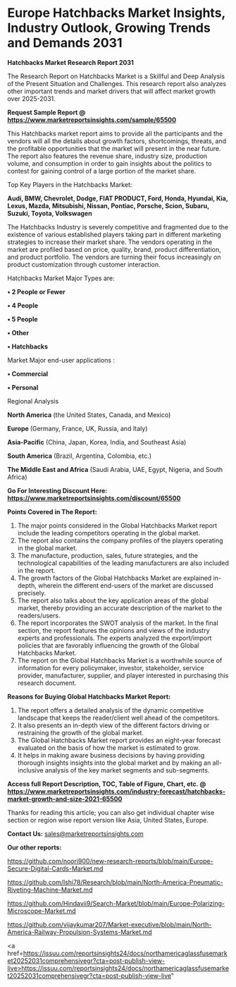 # Europe Hatchbacks Market Insights, Industry Outlook, Growing Trends and Demands 2031

<strong>Hatchbacks Market Research Report 2031</strong>

The Research Report on Hatchbacks Market is a Skillful and Deep Analysis of the Present Situation and Challenges. This research report also analyzes other important trends and market drivers that will affect market growth over 2025-2031.

<strong>Request Sample Report @ <a href=https://www.marketreportsinsights.com/sample/65500>https://www.marketreportsinsights.com/sample/65500</a></strong>

This Hatchbacks market report aims to provide all the participants and the vendors will all the details about growth factors, shortcomings, threats, and the profitable opportunities that the market will present in the near future. The report also features the revenue share, industry size, production volume, and consumption in order to gain insights about the politics to contest for gaining control of a large portion of the market share.

Top Key Players in the Hatchbacks Market:

<strong>Audi, BMW, Chevrolet, Dodge, FIAT PRODUCT, Ford, Honda, Hyundai, Kia, Lexus, Mazda, Mitsubishi, Nissan, Pontiac, Porsche, Scion, Subaru, Suzuki, Toyota, Volkswagen</strong>

The Hatchbacks Industry is severely competitive and fragmented due to the existence of various established players taking part in different marketing strategies to increase their market share. The vendors operating in the market are profiled based on price, quality, brand, product differentiation, and product portfolio. The vendors are turning their focus increasingly on product customization through customer interaction.

Hatchbacks Market Major Types are:

<strong>• 2 People or Fewer

• 4 People

• 5 People

• Other

• Hatchbacks</strong>

Market Major end-user applications :

<strong>• Commercial

• Personal</strong>

Regional Analysis

</u><strong><b>North America</b></strong> (the United States, Canada, and Mexico)

<strong><b>Europe </b></strong>(Germany, France, UK, Russia, and Italy)

<strong><b>Asia-Pacific</b></strong> (China, Japan, Korea, India, and Southeast Asia)

<strong><b>South America</b></strong> (Brazil, Argentina, Colombia, etc.)

<strong><b>The Middle East and Africa</b></strong> (Saudi Arabia, UAE, Egypt, Nigeria, and South Africa)

<strong>Go For Interesting Discount Here: <a href=https://www.marketreportsinsights.com/discount/65500>https://www.marketreportsinsights.com/discount/65500</a></strong>

<strong>Points Covered in The Report:</strong>
<ol>
  <li>The major points considered in the Global Hatchbacks Market report include the leading competitors operating in the global market.</li>
  <li>The report also contains the company profiles of the players operating in the global market.</li>
  <li>The manufacture, production, sales, future strategies, and the technological capabilities of the leading manufacturers are also included in the report.</li>
  <li>The growth factors of the Global Hatchbacks Market are explained in-depth, wherein the different end-users of the market are discussed precisely.</li>
  <li>The report also talks about the key application areas of the global market, thereby providing an accurate description of the market to the readers/users.</li>
  <li>The report incorporates the SWOT analysis of the market. In the final section, the report features the opinions and views of the industry experts and professionals. The experts analyzed the export/import policies that are favorably influencing the growth of the Global Hatchbacks Market.</li>
  <li>The report on the Global Hatchbacks Market is a worthwhile source of information for every policymaker, investor, stakeholder, service provider, manufacturer, supplier, and player interested in purchasing this research document.</li>
</ol>
<strong>Reasons for Buying Global Hatchbacks Market Report:</strong>

<ol>
  <li>The report offers a detailed analysis of the dynamic competitive landscape that keeps the reader/client well ahead of the competitors.</li>
  <li>It also presents an in-depth view of the different factors driving or restraining the growth of the global market.</li>
  <li>The Global Hatchbacks Market report provides an eight-year forecast evaluated on the basis of how the market is estimated to grow.</li>
  <li>It helps in making aware business decisions by having providing thorough insights insights into the global market and by making an all-inclusive analysis of the key market segments and sub-segments.</li>
</ol>
<strong>Access full Report Description, TOC, Table of Figure, Chart, etc. @ <a href=https://www.marketreportsinsights.com/industry-forecast/hatchbacks-market-growth-and-size-2021-65500>https://www.marketreportsinsights.com/industry-forecast/hatchbacks-market-growth-and-size-2021-65500</a></strong>


Thanks for reading this article; you can also get individual chapter wise section or region wise report version like Asia, United States, Europe.

<strong>Contact Us:</strong>
sales@marketreportsinsights.com

<strong>Our other reports:</strong>

<a href=https://github.com/noori900/new-research-reports/blob/main/Europe-Secure-Digital-Cards-Market.md>https://github.com/noori900/new-research-reports/blob/main/Europe-Secure-Digital-Cards-Market.md</a>

<a href=https://github.com/Ishi78/Research/blob/main/North-America-Pneumatic-Riveting-Machine-Market.md>https://github.com/Ishi78/Research/blob/main/North-America-Pneumatic-Riveting-Machine-Market.md</a>

<a href=https://github.com/Hindavii9/Search-Market/blob/main/Europe-Polarizing-Microscope-Market.md>https://github.com/Hindavii9/Search-Market/blob/main/Europe-Polarizing-Microscope-Market.md</a>

<a href=https://github.com/vijaykumar207/Market-executive/blob/main/North-America-Railway-Propulsion-Systems-Market.md>https://github.com/vijaykumar207/Market-executive/blob/main/North-America-Railway-Propulsion-Systems-Market.md</a>

<a href=https://issuu.com/reportsinsights24/docs/northamericaglassfusemarket20252031comprehensivegr?cta=post-publish-view-live>https://issuu.com/reportsinsights24/docs/northamericaglassfusemarket20252031comprehensivegr?cta=post-publish-view-live</a>"
